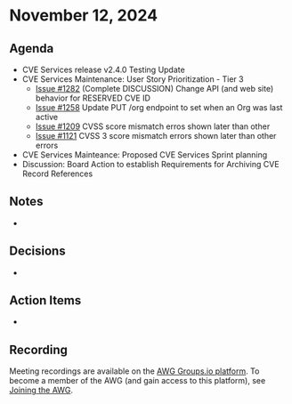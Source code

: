 # November 12, 2024

## Agenda

*  CVE Services release v2.4.0 Testing Update
*  CVE Services Maintenance: User Story Prioritization - Tier 3
     * [Issue #1282](https://github.com/CVEProject/cve-services/issues/1282) (Complete DISCUSSION) Change API (and web site) behavior for RESERVED CVE ID
     * [Issue #1258](https://github.com/CVEProject/cve-services/issues/1258) Update PUT /org endpoint to set when an Org was last active 
     * [Issue #1209](https://github.com/CVEProject/cve-services/issues/1209) CVSS score mismatch erros shown later than other 
     * [Issue #1121](https://github.com/CVEProject/cve-services/issues/1121) CVSS 3 score mismatch errors shown later than other errors
* CVE Services Mainteance: Proposed CVE Services Sprint planning
* Discussion: Board Action to establish Requirements for Archiving CVE Record References

## Notes

*

## Decisions

*

## Action Items

*

## Recording

Meeting recordings are available on the [AWG Groups.io platform](https://cve-cwe-programs.groups.io/g/AWG/files/MeetingRecordings).
To become a member of the AWG (and gain access to this platform), see [Joining the AWG](https://github.com/CVEProject/automation-working-group?tab=readme-ov-file#joining-the-awg).
